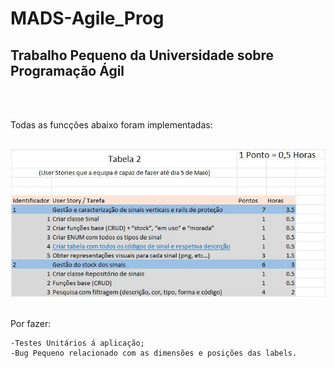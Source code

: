 # MADS-Agile_Prog

## Trabalho Pequeno da Universidade sobre Programação Ágil

<br/> <br/>

Todas as funcções abaixo foram implementadas:

##

![alt](./images/tabela2.jpg)
<br/> <br/>

Por fazer:
<br/>

    -Testes Unitários á aplicação;
    -Bug Pequeno relacionado com as dimensões e posições das labels.

